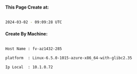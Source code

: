 
   
#### This Page Create at:

```bash

2024-03-02 - 09:09:28 UTC

```

#### Create By Machine:

```bash

Host Name : fv-az1432-285

platform  : Linux-6.5.0-1015-azure-x86_64-with-glibc2.35

Ip Local  : 10.1.0.72

```

